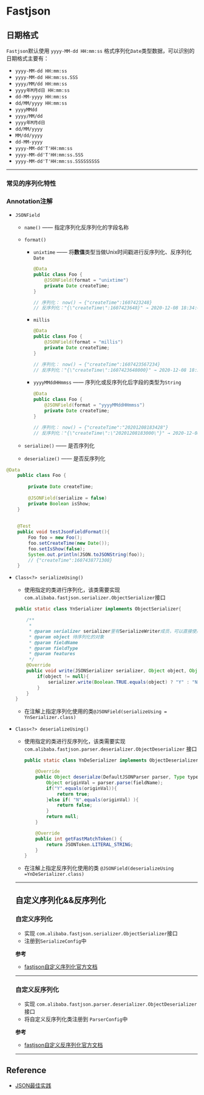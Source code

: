 # <a name="top">Fastjson</a>





##  <a name="datetime">日期格式</a>



`Fastjson`默认使用 `yyyy-MM-dd HH:mm:ss` 格式序列化`Date`类型数据，可以识别的日期格式主要有：

+ `yyyy-MM-dd HH:mm:ss`
+ `yyyy-MM-dd HH:mm:ss.SSS`
+ `yyyy/MM/dd HH:mm:ss`
+ `yyyy年M月d日 HH:mm:ss`
+ `dd-MM-yyyy HH:mm:ss`
+ `dd/MM/yyyy HH:mm:ss`
+ `yyyyMMdd`
+ `yyyy/MM/dd`
+ `yyyy年M月d日`
+ `dd/MM/yyyy`
+ `MM/dd/yyyy`
+ `dd-MM-yyyy`
+ `yyyy-MM-dd'T'HH:mm:ss`
+ `yyyy-MM-dd'T'HH:mm:ss.SSS`
+ `yyyy-MM-dd'T'HH:mm:ss.SSSSSSSSS`





----

### 常见的序列化特性







### Annotation注解

+ `JSONField `

  + `name()` —— 指定序列化反序列化的字段名称

  + `format()`

    + `unixtime` —— 将**数值**类型当做Unix时间戳进行反序列化、反序列化 `Date`

      ```java
      @Data
      public class Foo {
          @JSONField(format = "unixtime")
          private Date createTime;
      }
      
      // 序列化： now() → {"createTime":1607423248}
      // 反序列化："{\"createTime\":1607423648}" → 2020-12-08 18:34:08
      ```

      

    + `millis` 

      ```java
      @Data
      public class Foo {
          @JSONField(format = "millis")
          private Date createTime;
      }
      
      // 序列化： now() → {"createTime":1607423567234}
      // 反序列化："{\"createTime\":1607423648000}" → 2020-12-08 18:34:08
      ```

      

    + `yyyyMMddHHmmss` —— 序列化或反序列化后字段的类型为`String`

      ```java
      @Data
      public class Foo {
          @JSONField(format = "yyyyMMddHHmmss")
          private Date createTime;
      }
      
      // 序列化： now() → {"createTime":"20201208183428"}
      // 反序列化："{\"createTime\":\"20201208183000\"}" → 2020-12-08 18:34:08
      ```

      

    

  + `serialize()` —— 是否序列化

  + `deserialize()` —— 是否反序列化
```java
@Data
    public class Foo {
    
        private Date createTime;
    
        @JSONField(serialize = false)
        private Boolean isShow;
    }
    	
    
    @Test
    public void testJsonFieldFormat(){
        Foo foo = new Foo();
        foo.setCreateTime(new Date());
        foo.setIsShow(false);
        System.out.println(JSON.toJSONString(foo));
        // {"createTime":1607438771308}
    }
```
  
    
  
    
  
  + `Class<?> serializeUsing()` 
  
    +  使用指定的类进行序列化，该类需要实现 `com.alibaba.fastjson.serializer.ObjectSerializer`接口
  
      ```java
      public static class YnSerializer implements ObjectSerializer{
      
          /**
           *
           * @param serializer serializer里有SerializeWriter成员，可以直接使用SerializeWriter拼接字符串
           * @param object 待序列化的对象
           * @param fieldName 
           * @param fieldType
           * @param features
           */
          @Override
          public void write(JSONSerializer serializer, Object object, Object fieldName, Type fieldType, int features) throws IOException {
              if(object != null){
                  serializer.write(Boolean.TRUE.equals(object) ? "Y" : "N");
              }
          }
      }
      ```
  
    + 在注解上指定序列化使用的类`@JSONField(serializeUsing = YnSerializer.class)`
  
  
  
  + `Class<?> deserializeUsing()` 
  
    + 使用指定的类进行反序列化，该类需要实现 `com.alibaba.fastjson.parser.deserializer.ObjectDeserializer` 接口
  
      ```java
      public static class YnDeSerializer implements ObjectDeserializer{
      
          @Override
          public Object deserialze(DefaultJSONParser parser, Type type, Object fieldName) {
              Object originVal = parser.parse(fieldName);
              if("Y".equals(originVal)){
                  return true;
              }else if( "N".equals(originVal) ){
                  return false;
              }
              return null;
          }
      
          @Override
          public int getFastMatchToken() {
              return JSONToken.LITERAL_STRING;
          }
      }
      
      ```
  
      
  
    + 在注解上指定反序列化使用的类 `@JSONField(deserializeUsing =YnDeSerializer.class)`
  
    
  
    
  
    
  
    ----
  
    ## 自定义序列化&&反序列化
  
    
  
    ### 自定义序列化
  
    + 实现 `com.alibaba.fastjson.serializer.ObjectSerializer`接口
    + 注册到`SerializeConfig`中
  
    
  
    
  
    
  
    **参考**
  
    + <a href="https://github.com/alibaba/fastjson/wiki/ObjectSerializer_cn">fastjson自定义序列化官方文档</a>
  
    -----
  
    
  
    ### 自定义反序列化
  
    + 实现 `com.alibaba.fastjson.parser.deserializer.ObjectDeserializer` 接口
    + 将自定义反序列化类注册到 `ParserConfig`中
  
    
  
    **参考**
  
    + <a href="https://github.com/alibaba/fastjson/wiki/ObjectDeserializer_cn">fastjson自定义反序列化官方文档</a>
  
    
  
    
  
    -----
  
    
  
    
  
    

## Reference

+ <a href="http://kimmking.github.io/2017/06/06/json-best-practice/">JSON最佳实践</a>



